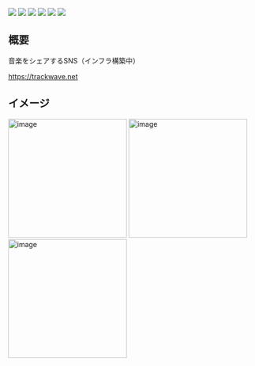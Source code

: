 <img src="https://img.shields.io/badge/PHP-ccc.svg?logo=php&style=flat"> <img src="https://img.shields.io/badge/laravel-FF2D20.svg?logo=laravel&style=flat&logoColor=ccc">
<img src="https://img.shields.io/badge/Vue.js-4FC08D.svg?logo=Vue.js&style=flat&logoColor=ccc">
<img src="https://img.shields.io/badge/-Nginx-009639.svg?logo=nginx&style=flat">
<img src="https://img.shields.io/badge/Docker-2496ED.svg?logo=Docker&style=flat&logoColor=ccc">
<img src="https://img.shields.io/badge/AWS-232F3E.svg?logo=amazonwebservices&style=flat">
<!--(<img src="https://img.shields.io/badge/Terraform-844FBA.svg?logo=Terraform&style=flat&logoColor=ccc">)-->


## 概要
音楽をシェアするSNS（インフラ構築中）

https://trackwave.net

## イメージ
<img width="240" alt="image" src="https://github.com/user-attachments/assets/81717cf1-7e7f-4740-8928-eda504454cba">

<img width="240" alt="image" src="https://github.com/user-attachments/assets/a5e4ce2f-548f-4bf3-977c-67a96d9a17a8">

<img width="240" alt="image" src="https://github.com/user-attachments/assets/4c1db887-565a-48ab-9c29-57d5e59aa506">



